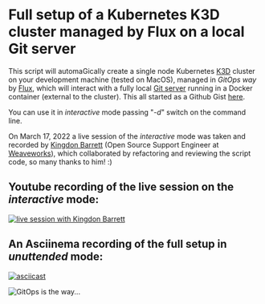 # Full setup of a Kubernetes K3D cluster managed by Flux on a local Git server

This script will automaGically create a single node Kubernetes [K3D](https://k3d.io) cluster on your development machine (tested on MacOS), managed in *GitOps way* by [Flux](https://fluxcd.io), which will interact with a fully local [Git server](https://hub.docker.com/r/jkarlos/git-server-docker/) running in a Docker container (external to the cluster). This all started as a Github Gist [here](https://gist.github.com/fragolinux/6ab59c4c7b0247c7d8b2aa5da13ae304).

You can use it in *interactive* mode passing "*-d*" switch on the command line.

On March 17, 2022 a live session of the *interactive* mode was taken and recorded by [Kingdon Barrett](https://www.linkedin.com/in/kingdon-barrett-73100a2) (Open Source Support Engineer at [Weaveworks](https://www.weave.works)), which collaborated by refactoring and reviewing the script code, so many thanks to him! :)

## Youtube recording of the live session on the *interactive* mode:

[![live session with Kingdon Barrett](https://img.youtube.com/vi/hNt3v0kk6ec/0.jpg)](https://www.youtube.com/watch?v=hNt3v0kk6ec)

## An Asciinema recording of the full setup in *unuttended* mode:

[![asciicast](https://asciinema.org/a/477968.png)](https://asciinema.org/a/477968)

![GitOps is the way...](https://i.imgflip.com/694d10.jpg)